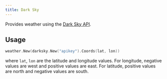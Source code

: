 ```yaml
---
title: Dark Sky
---
```


Provides weather using the [Dark Sky API](https://darksky.net/dev).

## Usage

```go
weather.New(darksky.New("apikey").Coords(lat, lon))
```

where `lat`, `lon` are the latitude and longitude values. For longitude, negative values are west
and positive values are east. For latitude, positive values are north and negative values are south.
